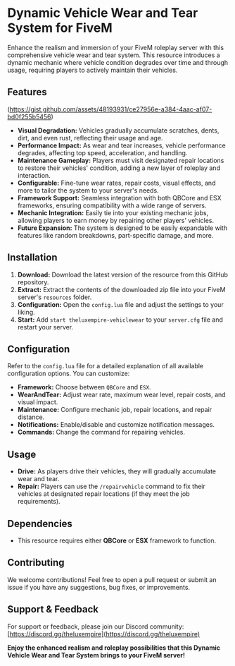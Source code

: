 # Dynamic Vehicle Wear and Tear System for FiveM

Enhance the realism and immersion of your FiveM roleplay server with this comprehensive vehicle wear and tear system.  This resource introduces a dynamic mechanic where vehicle condition degrades over time and through usage, requiring players to actively maintain their vehicles.

## Features

(https://gist.github.com/assets/48193931/ce27956e-a384-4aac-af07-bd0f255b5456)

* **Visual Degradation:**  Vehicles gradually accumulate scratches, dents, dirt, and even rust, reflecting their usage and age.
* **Performance Impact:**  As wear and tear increases, vehicle performance degrades, affecting top speed, acceleration, and handling.
* **Maintenance Gameplay:**  Players must visit designated repair locations to restore their vehicles' condition, adding a new layer of roleplay and interaction.
* **Configurable:**  Fine-tune wear rates, repair costs, visual effects, and more to tailor the system to your server's needs.
* **Framework Support:**  Seamless integration with both QBCore and ESX frameworks, ensuring compatibility with a wide range of servers.
* **Mechanic Integration:**  Easily tie into your existing mechanic jobs, allowing players to earn money by repairing other players' vehicles.
* **Future Expansion:** The system is designed to be easily expandable with features like random breakdowns, part-specific damage, and more.

## Installation

1. **Download:** Download the latest version of the resource from this GitHub repository.
2. **Extract:** Extract the contents of the downloaded zip file into your FiveM server's `resources` folder.
3. **Configuration:** Open the `config.lua` file and adjust the settings to your liking.
4. **Start:** Add `start theluxempire-vehiclewear` to your `server.cfg` file and restart your server.

## Configuration

Refer to the `config.lua` file for a detailed explanation of all available configuration options. You can customize:

*   **Framework:** Choose between `QBCore` and `ESX`.
*   **WearAndTear:** Adjust wear rate, maximum wear level, repair costs, and visual impact.
*   **Maintenance:** Configure mechanic job, repair locations, and repair distance.
*   **Notifications:** Enable/disable and customize notification messages.
*   **Commands:** Change the command for repairing vehicles.

## Usage

*   **Drive:** As players drive their vehicles, they will gradually accumulate wear and tear.
*   **Repair:** Players can use the `/repairvehicle` command to fix their vehicles at designated repair locations (if they meet the job requirements).

## Dependencies

*   This resource requires either **QBCore** or **ESX** framework to function.

## Contributing

We welcome contributions! Feel free to open a pull request or submit an issue if you have any suggestions, bug fixes, or improvements.

## Support & Feedback

For support or feedback, please join our Discord community: [https://discord.gg/theluxempire](https://discord.gg/theluxempire)

**Enjoy the enhanced realism and roleplay possibilities that this Dynamic Vehicle Wear and Tear System brings to your FiveM server!**
